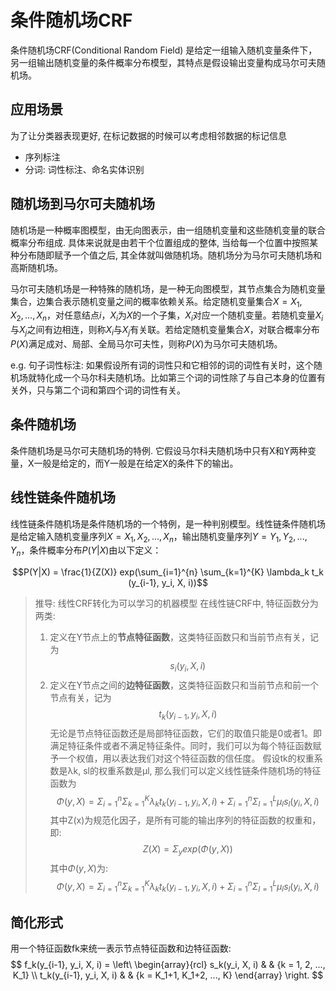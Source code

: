 # 条件随机场CRF

条件随机场CRF(Conditional Random Field) 是给定一组输入随机变量条件下，另一组输出随机变量的条件概率分布模型，其特点是假设输出变量构成马尔可夫随机场。

## 应用场景

为了让分类器表现更好, 在标记数据的时候可以考虑相邻数据的标记信息

- 序列标注
- 分词: 词性标注、命名实体识别

## 随机场到马尔可夫随机场

随机场是一种概率图模型，由无向图表示，由一组随机变量和这些随机变量的联合概率分布组成. 具体来说就是由若干个位置组成的整体, 当给每一个位置中按照某种分布随即赋予一个值之后, 其全体就叫做随机场。随机场分为马尔可夫随机场和高斯随机场。

马尔可夫随机场是一种特殊的随机场，是一种无向图模型，其节点集合为随机变量集合，边集合表示随机变量之间的概率依赖关系。给定随机变量集合$X = {X_1, X_2, ..., X_n}$，对任意结点$i$，$X_i$为$X$的一个子集，$X_i$对应一个随机变量。若随机变量$X_i$与$X_j$之间有边相连，则称$X_i$与$X_j$有关联。若给定随机变量集合$X$，对联合概率分布$P(X)$满足成对、局部、全局马尔可夫性，则称$P(X)$为马尔可夫随机场。

e.g. 句子词性标注: 如果假设所有词的词性只和它相邻的词的词性有关时，这个随机场就特化成一个马尔科夫随机场。比如第三个词的词性除了与自己本身的位置有关外，只与第二个词和第四个词的词性有关。　

## 条件随机场

条件随机场是马尔可夫随机场的特例. 它假设马尔科夫随机场中只有X和Y两种变量，X一般是给定的，而Y一般是在给定X的条件下的输出。

## 线性链条件随机场

线性链条件随机场是条件随机场的一个特例，是一种判别模型。线性链条件随机场是给定输入随机变量序列$X = {X_1, X_2, ..., X_n}$，输出随机变量序列$Y = {Y_1, Y_2, ..., Y_n}$，条件概率分布$P(Y|X)$由以下定义：

$$P(Y|X) = \frac{1}{Z(X)} exp(\sum_{i=1}^{n} \sum_{k=1}^{K} \lambda_k t_k (y_{i-1}, y_i, X, i))$$

> 推导: 线性CRF转化为可以学习的机器模型
> 在线性链CRF中, 特征函数分为两类:
> 1. 定义在Y节点上的**节点特征函数**，这类特征函数只和当前节点有关，记为
> $$s_i(y_i, X, i)$$
> 2. 定义在Y节点之间的**边特征函数**，这类特征函数只和当前节点和前一个节点有关，记为
> $$t_k(y_{i-1}, y_i, X, i)$$
> 无论是节点特征函数还是局部特征函数，它们的取值只能是0或者1。即满足特征条件或者不满足特征条件。同时，我们可以为每个特征函数赋予一个权值，用以表达我们对这个特征函数的信任度。
> 假设tk的权重系数是λk, sl的权重系数是μl, 那么我们可以定义线性链条件随机场的特征函数为
> $$Φ(y, X) = Σ_{i=1}^{n} Σ_{k=1}^{K} λ_k t_k(y_{i-1}, y_i, X, i) + Σ_{i=1}^{n} Σ_{l=1}^{L} μ_l s_l(y_i, X, i)$$
> 其中Z(x)为规范化因子，是所有可能的输出序列的特征函数的权重和，即:
> $$Z(X) = Σ_{y} exp(Φ(y, X))$$
> 其中$Φ(y, X)$为:
> $$Φ(y, X) = Σ_{i=1}^{n} Σ_{k=1}^{K} λ_k t_k(y_{i-1}, y_i, X, i) + Σ_{i=1}^{n} Σ_{l=1}^{L} μ_l s_l(y_i, X, i)$$

## 简化形式
用一个特征函数fk来统一表示节点特征函数和边特征函数:
$$
f_k(y_{i-1}, y_i, X, i) = \left\
    \begin{array}{rcl}
    s_k(y_i, X, i) & & {k = 1, 2, ..., K_1} \\
    t_k(y_{i-1}, y_i, X, i) & & {k = K_1+1, K_1+2, ..., K}
    \end{array} \right.
$$
        


